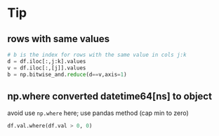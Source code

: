 # Tip

## rows with same values
```py
# b is the index for rows with the same value in cols j:k
d = df.iloc[:,j:k].values
v = df.iloc[:,[j]].values
b = np.bitwise_and.reduce(d==v,axis=1)
```

## np.where converted datetime64[ns] to object
avoid use `np.where` here; use pandas method (cap min to zero)
```py
df.val.where(df.val > 0, 0)
```
